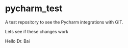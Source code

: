 # pycharm_test
A test repository to see the Pycharm integrations with GIT.

Lets see if these changes work

Hello Dr. Bai